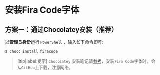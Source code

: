 # 安装Fira Code字体

## 方案一：通过Chocolatey安装（推荐）

以**管理员身份**运行 `PowerShell` ，输入如下命令即可:

```bash
$ choco install firacode
```

> [!tip|label:提示]
> `Chocolatey` 安装笔记请[参考](Chocolatey/README.md)，安装`Fira Code`字体时，会从`GitHub`上下载，注意网络。

